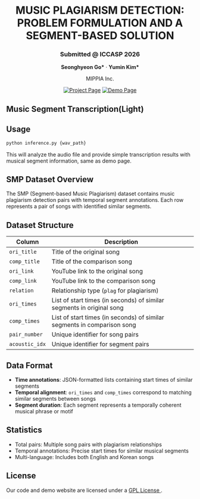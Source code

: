 <div align="center">

#  MUSIC PLAGIARISM DETECTION: PROBLEM FORMULATION AND A SEGMENT-BASED SOLUTION

<h3>Submitted @ ICCASP 2026</h3>

<p>
  <b>Seonghyeon Go*</b> · <b>Yumin Kim*</b> 
</p>

<p>MIPPIA Inc.</p>

[![Project Page](https://img.shields.io/badge/Project-Website-blue)](https://mippia.github.io/icassp-mpd/)
[![Demo Page](https://img.shields.io/badge/Demo-Page-red)](https://huggingface.co/spaces/mippia/MPD-demo)

</div>

## Music Segment Transcription(Light)


## Usage
```bash
python inference.py {wav_path}
```
This will analyze the audio file and provide simple transcription results with musical segment information, same as demo page.

## SMP Dataset Overview

The SMP (Segment-based Music Plagiarism) dataset contains music plagiarism detection pairs with temporal segment annotations. Each row represents a pair of songs with identified similar segments.

## Dataset Structure

| Column | Description |
|--------|-------------|
| `ori_title` | Title of the original song |
| `comp_title` | Title of the comparison song |
| `ori_link` | YouTube link to the original song |
| `comp_link` | YouTube link to the comparison song |
| `relation` | Relationship type (`plag` for plagiarism) |
| `ori_times` | List of start times (in seconds) of similar segments in original song |
| `comp_times` | List of start times (in seconds) of similar segments in comparison song |
| `pair_number` | Unique identifier for song pairs |
| `acoustic_idx` | Unique identifier for segment pairs |

## Data Format
- **Time annotations**: JSON-formatted lists containing start times of similar segments
- **Temporal alignment**: `ori_times` and `comp_times` correspond to matching similar segments between songs
- **Segment duration**: Each segment represents a temporally coherent musical phrase or motif

## Statistics
- Total pairs: Multiple song pairs with plagiarism relationships
- Temporal annotations: Precise start times for similar musical segments
- Multi-language: Includes both English and Korean songs

## License
Our code and demo website are licensed under a 
  <a href="https://www.gnu.org/licenses/gpl-3.0.html" 
     class="text-blue-500 hover:underline">
    GPL License
  </a>.